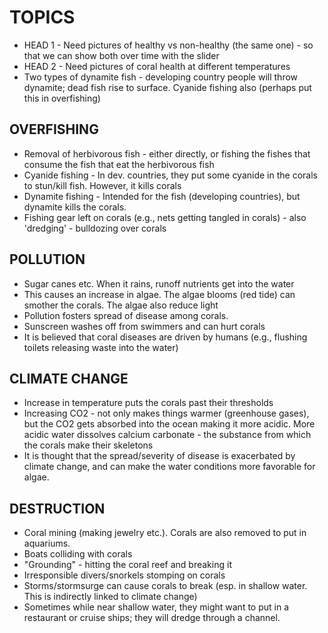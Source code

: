# TOPICS

* HEAD 1 - Need pictures of healthy vs non-healthy (the same one) - so that we can show both over time with the slider
* HEAD 2 - Need pictures of coral health at different temperatures
* Two types of dynamite fish - developing country people will throw dynamite; dead fish rise to surface. Cyanide fishing also (perhaps put this in overfishing)

## OVERFISHING
 + Removal of herbivorous fish - either directly, or fishing the fishes that consume the fish that eat the herbivorous fish
 + Cyanide fishing - In dev. countries, they put some cyanide in the corals to stun/kill fish. However, it kills corals
 + Dynamite fishing - Intended for the fish (developing countries), but dynamite kills the corals.
 + Fishing gear left on corals (e.g., nets getting tangled in corals) - also 'dredging' - bulldozing over corals

## POLLUTION
 + Sugar canes etc. When it rains, runoff nutrients get into the water
 + This causes an increase in algae. The algae blooms (red tide) can smother the corals. The algae also reduce light
 + Pollution fosters spread of disease among corals. 
 + Sunscreen washes off from swimmers and can hurt corals
 + It is believed that coral diseases are driven by humans (e.g., flushing toilets releasing waste into the water)
     
## CLIMATE CHANGE
 + Increase in temperature puts the corals past their thresholds 
 + Increasing CO2 - not only makes things warmer (greenhouse gases), but the CO2 gets absorbed into the ocean making it more acidic. More acidic water dissolves calcium carbonate - the substance from which the corals make their skeletons
 + It is thought that the spread/severity of disease is exacerbated by climate change, and can make the water conditions more favorable for algae.

## DESTRUCTION
+ Coral mining (making jewelry etc.). Corals are also removed to put in aquariums.
+ Boats colliding with corals
+ "Grounding" - hitting the coral reef and breaking it
+ Irresponsible divers/snorkels stomping on corals
+ Storms/stormsurge can cause corals to break (esp. in shallow water. This is indirectly linked to climate change)
+ Sometimes while near shallow water, they might want to put in a restaurant or cruise ships; they will dredge through a channel.




